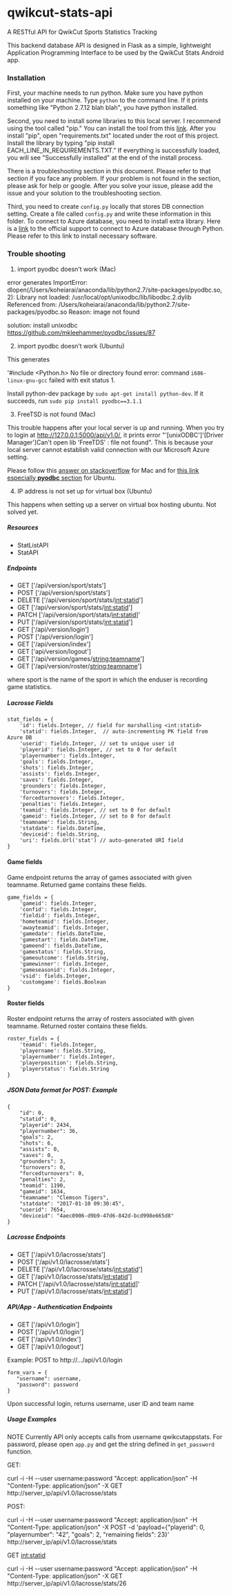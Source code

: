 # qwikcut-stats-api
A RESTful API for QwikCut Sports Statistics Tracking

This backend database API is designed in Flask as a simple, lightweight Application Programming
Interface to be used by the QwikCut Stats Android app.

### Installation
First, your machine needs to run python. 
Make sure you have python installed on your machine. Type `python` to the command line. If it prints something like "Python 2.7.12 blah blah", you have python installed.

Second, you need to install some libraries to this local server.
I recommend using the tool called "pip." You can install the tool from this [link](https://pip.pypa.io/en/stable/installing/).
After you install "pip", open "requirements.txt" located under the root of this project. 
Install the library by typing "pip install EACH_LINE_IN_REQUIREMENTS.TXT." If everything is successfully loaded, you will see "Successfully installed" at the end of the install process.

There is a troubleshooting section in this document. Please refer to that section if you face any problem. If your problem is not found in the section, please ask for help or google. After you solve your issue, please add the issue and your solution to the troubleshooting section.

Third, you need to create `config.py` locally that stores DB connection setting.
Create a file called `config.py` and write these information in this folder. 
To connect to Azure database, you need to install extra library. Here is a [link](https://docs.microsoft.com/en-us/azure/sql-database/sql-database-connect-query-python#configure-development-environment) to the official support to connect to Azure database through Python. Please refer to this link to install necessary software. 

### Trouble shooting

1. import pyodbc doesn’t work (Mac)

error generates
ImportError: dlopen(/Users/koheiarai/anaconda/lib/python2.7/site-packages/pyodbc.so, 2): Library not loaded: /usr/local/opt/unixodbc/lib/libodbc.2.dylib
  Referenced from: /Users/koheiarai/anaconda/lib/python2.7/site-packages/pyodbc.so
  Reason: image not found

solution: install unixodbc
https://github.com/mkleehammer/pyodbc/issues/87

2. import pyodbc doesn’t work (Ubuntu)

This generates 

'#include <Python.h> No file or directory found
error: command `i686-linux-gnu-gcc` failed with exit status 1.

Install python-dev package by `sudo apt-get install python-dev`. If it succeeds, run `sudo pip install pyodbc==3.1.1`

3. FreeTSD is not found (Mac)

This trouble happens after your local server is up and running. When you try to login at http://127.0.0.1:5000/api/v1.0/, it prints error "'[unixODBC']'[Driver Manager']Can't open lib 'FreeTDS' : file not found". This is because your local server cannot establish valid connection with our Microsoft Azure setting.

Please follow this [answer on stackoverflow](http://stackoverflow.com/a/27239553) for Mac and for [this link especially **pyodbc** section](http://www.craigderington.me/design-an-api-with-flask-and-flask-restful-and-mysql/) for Ubuntu.

4. IP address is not set up for virtual box (Ubuntu)

This happens when setting up a server on virtual box hosting ubuntu. Not solved yet.

##### Resources

* StatListAPI
* StatAPI


##### Endpoints

* GET ['/api/version/sport/stats']
* POST ['/api/version/sport/stats']
* DELETE ['/api/version/sport/stats/<int:statid>']
* GET ['/api/version/sport/stats/<int:statid>']
* PATCH ['/api/version/sport/stats/<int:statid>]'
* PUT ['/api/version/sport/stats/<int:statid>']
* GET ['/api/version/login']
* POST ['/api/version/login']
* GET ['/api/version/index']
* GET ['api/version/logout']
* GET ['/api/version/games/<string:teamname>']
* GET ['/api/version/roster/<string:teamname>']

where sport is the name of the sport in which the enduser is recording game statistics.

##### Lacrosse Fields

```
stat_fields = {
    'id': fields.Integer, // field for marshalling <int:statid>
    'statid': fields.Integer,  // auto-incrementing PK field from Azure DB
    'userid': fields.Integer, // set to unique user id
    'playerid': fields.Integer, // set to 0 for default
    'playernumber': fields.Integer,
    'goals': fields.Integer,
    'shots': fields.Integer,
    'assists': fields.Integer,
    'saves': fields.Integer,
    'grounders': fields.Integer,
    'turnovers': fields.Integer,
    'forcedturnovers': fields.Integer,
    'penalties': fields.Integer,
    'teamid': fields.Integer, // set to 0 for default
    'gameid': fields.Integer, // set to 0 for default
    'teamname': fields.String,
    'statdate': fields.DateTime,
    'deviceid': fields.String,
    'uri': fields.Url('stat') // auto-generated URI field
}
```

#### Game fields
Game endpoint returns the array of games associated with given teamname. Returned game contains these fields.

```
game_fields = {
    'gameid': fields.Integer,
    'confid': fields.Integer,
    'fieldid': fields.Integer,
    'hometeamid': fields.Integer,
    'awayteamid': fields.Integer,
    'gamedate': fields.DateTime,
    'gamestart': fields.DateTime,
    'gameend': fields.DateTime,
    'gamestatus': fields.String,
    'gameoutcome': fields.String,
    'gamewinner': fields.Integer,
    'gameseasonid': fields.Integer,
    'vsid': fields.Integer,
    'customgame': fields.Boolean
}
```

#### Roster fields
Roster endpoint returns the array of rosters associated with given teamname. Returned roster contains these fields.

```
roster_fields = {
    'teamid': fields.Integer,
    'playername': fields.String,
    'playernumber': fields.Integer,
    'playerposition': fields.String,
    'playerstatus': fields.String
}
```

##### JSON Data format for POST:  Example

```
{
    "id": 0,
    "statid": 0,
    "playerid": 2434,
    "playernumber": 36,
    "goals": 2,
    "shots": 6,
    "assists": 0,
    "saves": 0,
    "grounders": 3,
    "turnovers": 0,
    "forcedturnovers": 0,
    "penalties": 2,
    "teamid": 1190,
    "gameid": 1634,
    "teamname": "Clemson Tigers",
    "statdate": "2017-01-10 09:30:45",
    "userid": 7654,
    "deviceid": "4aec0906-d9b9-47d6-842d-bcd998e665d8"
}
```

##### Lacrosse Endpoints

* GET ['/api/v1.0/lacrosse/stats']
* POST ['/api/v1.0/lacrosse/stats']
* DELETE ['/api/v1.0/lacrosse/stats/<int:statid>']
* GET ['/api/v1.0/lacrosse/stats/<int:statid>']
* PATCH ['/api/v1.0/lacrosse/stats/<int:statid>]'
* PUT ['/api/v1.0/lacrosse/stats/<int:statid>']


##### API/App - Authentication Endpoints

* GET ['/api/v1.0/login']
* POST ['/api/v1.0/login']
* GET ['/api/v1.0/index']
* GET ['/api/v1.0/logout']

Example:  POST to http://.../api/v1.0/login

```
form_vars = {
   "username": username, 
   "password": password
}
```

Upon successful login, returns username, user ID and team name

##### Usage Examples

NOTE
Currently API only accepts calls from username qwikcutappstats. For password, please open `app.py` and get the string defined in `get_password` function. 

GET:

curl -i -H --user username:password "Accept: application/json" -H "Content-Type: application/json" -X GET http://server_ip/api/v1.0/lacrosse/stats

POST:

curl -i -H --user username:password "Accept: application/json" -H "Content-Type: application/json" -X POST -d 'payload={"playerid": 0, "playernumber": "42", "goals": 2, "remaining fields": 23}' http://server_ip/api/v1.0/lacrosse/stats

GET <int:statid>

curl -i -H --user username:password "Accept: application/json" -H "Content-Type: application/json" -X GET http://server_ip/api/v1.0/lacrosse/stats/26








